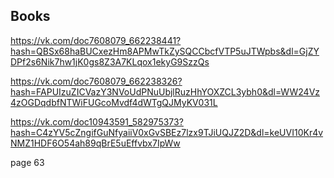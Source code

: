 ## Books

https://vk.com/doc7608079_662238441?hash=QBSx68haBUCxezHm8APMwTkZySQCCbcfVTP5uJTWpbs&dl=GjZYDPf2s6Nik7hw1jK0gs8Z3A7KLqox1ekyG9SzzQs

https://vk.com/doc7608079_662238326?hash=FAPUIzuZICVazY3NVoUdPNuUbjlRuzHhYOXZCL3ybh0&dl=WW24Vz4zOGDqdbfNTWiFUGcoMvdf4dWTgQJMyKV031L

https://vk.com/doc10943591_582975373?hash=C4zYV5cZngifGuNfyaiiV0xGvSBEz7lzx9TJiUQJZ2D&dl=keUVI10Kr4vNMZ1HDF6O54ah89qBrE5uEffvbx7IpWw

page 63
